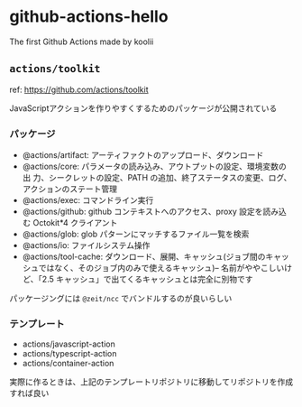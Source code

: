 # github-actions-hello

The first Github Actions made by koolii

## `actions/toolkit`

ref: https://github.com/actions/toolkit

JavaScriptアクションを作りやすくするためのパッケージが公開されている

### パッケージ

- @actions/artifact: アーティファクトのアップロード、ダウンロード
- @actions/core: パラメータの読み込み、アウトプットの設定、環境変数の出 力、シークレットの設定、PATH の追加、終了ステータスの変更、ログ、アクションのステート管理
- @actions/exec: コマンドライン実行
- @actions/github: github コンテキストへのアクセス、proxy 設定を読み込む Octokit*4 クライアント
- @actions/glob: glob パターンにマッチするファイル一覧を検索
- @actions/io: ファイルシステム操作
- @actions/tool-cache: ダウンロード、展開、キャッシュ(ジョブ間のキャッシュではなく、そのジョブ内のみで使えるキャッシュ)– 名前がややこしいけど、「2.5 キャッシュ」で出てくるキャッシュとは完全に別物です

パッケージングには `@zeit/ncc` でバンドルするのが良いらしい

### テンプレート

- actions/javascript-action
- actions/typescript-action
- actions/container-action

実際に作るときは、上記のテンプレートリポジトリに移動してリポジトリを作成すれば良い